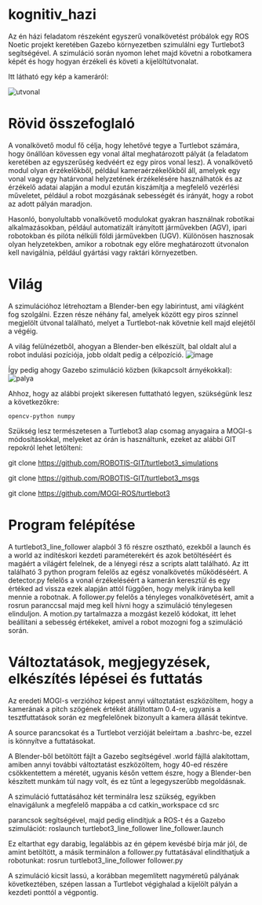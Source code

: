 # kognitiv_hazi

Az én házi feladatom részeként egyszerű vonalkövetést próbálok egy ROS Noetic projekt keretében Gazebo környezetben szimulálni egy Turtlebot3 segítségével. A szimuláció során nyomon lehet majd követni a robotkamera képét és hogy hogyan érzékeli és követi a kijelöltútvonalat.

Itt látható egy kép a kameráról:

![utvonal](https://github.com/mmartin98/kognitiv_hazi/assets/62999338/8c80aaa9-51bd-4db9-9bce-a9e8eb82fe0e)


# Rövid összefoglaló

A vonalkövető modul fő célja, hogy lehetővé tegye a Turtlebot számára, hogy önállóan kövessen egy vonal által meghatározott pályát (a feladatom keretében az egyszerűség kedvéért ez egy piros vonal lesz). A vonalkövető modul olyan érzékelőkből, például kameraérzékelőkből áll, amelyek egy vonal vagy egy határvonal helyzetének érzékelésére használhatók és az érzékelő adatai alapján a modul ezután kiszámítja a megfelelő vezérlési műveletet, például a robot mozgásának sebességét és irányát, hogy a robot az adott pályán maradjon.

Hasonló, bonyolultabb vonalkövető modulokat gyakran használnak robotikai alkalmazásokban, például automatizált irányított járművekben (AGV), ipari robotokban és pilóta nélküli földi járművekben (UGV). Különösen hasznosak olyan helyzetekben, amikor a robotnak egy előre meghatározott útvonalon kell navigálnia, például gyártási vagy raktári környezetben.

# Világ

A szimulációhoz létrehoztam a Blender-ben egy labirintust, ami világként fog szolgálni. Ezzen része néhány fal, amelyek között egy piros színnel megjelölt útvonal található, melyet a Turtlebot-nak követnie kell majd elejétől a végéig.

A világ felülnézetből, ahogyan a Blender-ben elkészült, bal oldalt alul a robot indulási pozíciója, jobb oldalt pedig a célpozíció.
![image](https://github.com/mmartin98/kognitiv_hazi/assets/62999338/e4247a06-6f49-4f4f-b05b-19cc78db7241)

Így pedig ahogy Gazebo szimuláció közben (kikapcsolt árnyékokkal):
![palya](https://github.com/mmartin98/kognitiv_hazi/assets/62999338/c09386e5-c85b-4814-b11b-c2cd43a2b0cd)

Ahhoz, hogy az alábbi projekt sikeresen futtatható legyen, szükségünk lesz a következőkre:

`opencv-python
numpy`

Szükség lesz természetesen a Turtlebot3 alap csomag anyagaira a MOGI-s módosításokkal, melyeket az órán is használtunk, ezeket az alábbi GIT repokról lehet letölteni:

git clone https://github.com/ROBOTIS-GIT/turtlebot3_simulations

git clone https://github.com/ROBOTIS-GIT/turtlebot3_msgs

git clone https://github.com/MOGI-ROS/turtlebot3

# Program felépítése

A turtlebot3_line_follower alapból 3 fő részre osztható, ezekből a launch és a world az indítéskori kezdeti paraméterekért és azok betöltéséért és magáért a világért felelnek, de a lényegi rész a scripts alatt található. Az itt található 3 python program felelős az egész vonalkövetés működéséért. A detector.py felelős a vonal érzékeléséért a kamerán keresztül és egy értéked ad vissza ezek alapján attól függően, hogy melyik irányba kell mennie a robotnak. A follower.py felelős a tényleges vonalkövetésért, amit a rosrun paranccsal majd meg kell hívni hogy a szimuláció ténylegesen elinduljon. A motion.py tartalmazza a mozgást kezelő kódokat, itt lehet beállítani a sebesség értékeket, amivel a robot mozogni fog a szimuláció során.

# Változtatások, megjegyzések, elkészítés lépései és futtatás

Az eredeti MOGI-s verzióhoz képest annyi változtatást eszközöltem, hogy a kamerának a pitch szögének értékét átállítottam 0.4-re, ugyanis a tesztfuttatások során ez megfelelőnek bizonyult a kamera állását tekintve.

A source parancsokat és a Turtlebot verzióját beleírtam a .bashrc-be, ezzel is könnyítve a futtatásokat.

A Blender-ből betöltött fájlt a Gazebo segítségével .world fájllá alakítottam, amiben annyi további változtatást eszközöltem, hogy 40-ed részére csökkentettem a méretét, ugyanis későn vettem észre, hogy a Blender-ben készített munkám túl nagy volt, és ez tűnt a legegyszerűbb megoldásnak.

A szimuláció futtatásához két terminálra lesz szükség, egyikben elnavigálunk a megfelelő mappába a 
cd catkin_workspace
cd src

parancsok segítségével, majd pedig elindítjuk a ROS-t és a Gazebo szimulációt:
roslaunch turtlebot3_line_follower line_follower.launch

Ez eltarthat egy darabig, legalábbis az én gépem kevésbé bírja már jól, de amint betöltött, a másik terminálon a follower.py futtatásával elindíthatjuk a robotunkat:
rosrun turtlebot3_line_follower follower.py

A szimuláció kicsit lassú, a korábban megemlített nagyméretű pályának következtében, szépen lassan a Turtlebot végighalad a kijelölt pályán a kezdeti ponttól a végpontig.





